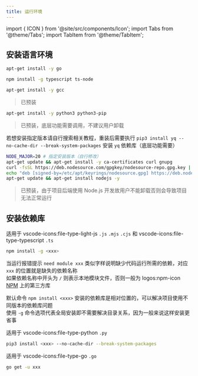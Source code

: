 ```yaml
---
title: 运行环境
---
```

import { ICON } from '@site/src/components/Icon';
import Tabs from '@theme/Tabs';
import TabItem from '@theme/TabItem';

##

## 安装语言环境

<Tabs>
  <TabItem value="go" label="Go">

  ```bash
  apt-get install -y go
  ```

  </TabItem>

  <TabItem value="ts" label="TypeScript">

  ```bash
  npm install -g typescript ts-node
  ```

  </TabItem>

  <TabItem value="c" label="C">

  ```bash
  apt-get install -y gcc
  ```
  > 已预装

  </TabItem>

  <TabItem value="py" label="Python">

  ```bash
  apt-get install -y python3 python3-pip
  ```
  > 已预装，底层功能需要调用，不建议用户卸载  

  若想安装指定版本请自行搜索相关教程，重装后需要执行 `pip3 install yq --no-cache-dir --break-system-packages` 安装 `yq` 依赖库（底层功能需要）

  </TabItem>

  <TabItem value="js" label="Node.js">

  ```bash
  NODE_MAJOR=20 # 指定安装版本（自行修改）
  apt-get update && apt-get install -y ca-certificates curl gnupg
  curl -fsSL https://deb.nodesource.com/gpgkey/nodesource-repo.gpg.key | gpg --dearmor -o /etc/apt/keyrings/nodesource.gpg
  echo "deb [signed-by=/etc/apt/keyrings/nodesource.gpg] https://deb.nodesource.com/node_20.x nodistro main" | tee /etc/apt/sources.list.d/nodesource.list
  apt-get update && apt-get install nodejs -y
  ```
  > 已预装，由于项目后端使用 Node.js 开发故用户不能卸载否则会导致项目无法正常运行

  </TabItem>
</Tabs>


## 安装依赖库

<Tabs>
  <TabItem value="js&ts" label="Node.js / TypeScript" default>

  适用于 <ICON>vscode-icons\:file-type-light-js</ICON> `.js` `.mjs` `.cjs` 和 <ICON>vscode-icons\:file-type-typescript</ICON> `.ts`

  ```bash
  npm install -g <xxx>
  ```
  当运行报错提示 `need module xxx` 类似字样说明缺少代码运行所需的依赖，对应 `xxx` 的位置就是缺失的依赖名称  
  如果依赖名称中开头为 `/` 则表示本地模块文件，否则一般为 <ICON size="18">logos\:npm-icon</ICON> [NPM](https://www.npmjs.com) 上的第三方库

  默认命令 `npm install <xxx>` 安装的依赖库是相对位置的，可以解决项目使用不同版本的依赖库问题  
  使用 `-g` 命令选项代表全局安装即不需要解决目录关系，因为一般来说这样安装更省事

  </TabItem>

  <TabItem value="py" label="Python">

  适用于 <ICON>vscode-icons\:file-type-python</ICON> `.py`

  ```bash
  pip3 install <xxx> --no-cache-dir --break-system-packages
  ```

  </TabItem>

  <TabItem value="go" label="Go">

  适用于 <ICON>vscode-icons\:file-type-go</ICON> `.go`

  ```bash
  go get -u xxx
  ```

  </TabItem>
</Tabs>
